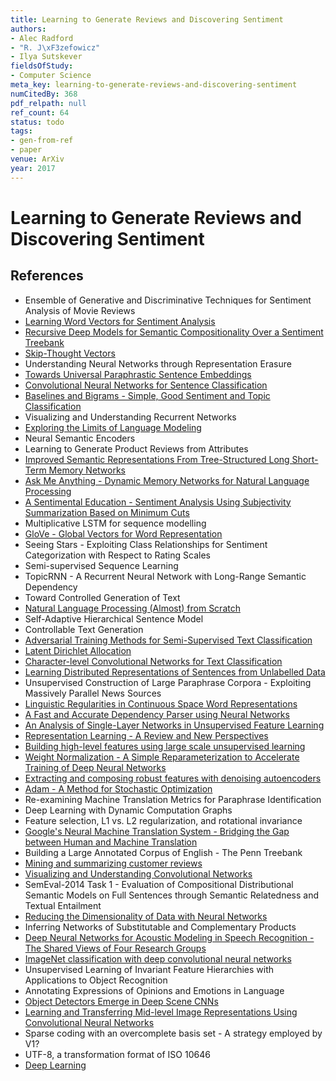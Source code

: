 ```yaml
---
title: Learning to Generate Reviews and Discovering Sentiment
authors:
- Alec Radford
- "R. J\xF3zefowicz"
- Ilya Sutskever
fieldsOfStudy:
- Computer Science
meta_key: learning-to-generate-reviews-and-discovering-sentiment
numCitedBy: 368
pdf_relpath: null
ref_count: 64
status: todo
tags:
- gen-from-ref
- paper
venue: ArXiv
year: 2017
---
```


# Learning to Generate Reviews and Discovering Sentiment

## References

- Ensemble of Generative and Discriminative Techniques for Sentiment Analysis of Movie Reviews
- [Learning Word Vectors for Sentiment Analysis](./learning-word-vectors-for-sentiment-analysis.md)
- [Recursive Deep Models for Semantic Compositionality Over a Sentiment Treebank](./recursive-deep-models-for-semantic-compositionality-over-a-sentiment-treebank.md)
- [Skip-Thought Vectors](./skip-thought-vectors.md)
- Understanding Neural Networks through Representation Erasure
- [Towards Universal Paraphrastic Sentence Embeddings](./towards-universal-paraphrastic-sentence-embeddings.md)
- [Convolutional Neural Networks for Sentence Classification](./convolutional-neural-networks-for-sentence-classification.md)
- [Baselines and Bigrams - Simple, Good Sentiment and Topic Classification](./baselines-and-bigrams-simple-good-sentiment-and-topic-classification.md)
- Visualizing and Understanding Recurrent Networks
- [Exploring the Limits of Language Modeling](./exploring-the-limits-of-language-modeling.md)
- Neural Semantic Encoders
- Learning to Generate Product Reviews from Attributes
- [Improved Semantic Representations From Tree-Structured Long Short-Term Memory Networks](./improved-semantic-representations-from-tree-structured-long-short-term-memory-networks.md)
- [Ask Me Anything - Dynamic Memory Networks for Natural Language Processing](./ask-me-anything-dynamic-memory-networks-for-natural-language-processing.md)
- [A Sentimental Education - Sentiment Analysis Using Subjectivity Summarization Based on Minimum Cuts](./a-sentimental-education-sentiment-analysis-using-subjectivity-summarization-based-on-minimum-cuts.md)
- Multiplicative LSTM for sequence modelling
- [GloVe - Global Vectors for Word Representation](./glove-global-vectors-for-word-representation.md)
- Seeing Stars - Exploiting Class Relationships for Sentiment Categorization with Respect to Rating Scales
- Semi-supervised Sequence Learning
- TopicRNN - A Recurrent Neural Network with Long-Range Semantic Dependency
- Toward Controlled Generation of Text
- [Natural Language Processing (Almost) from Scratch](./natural-language-processing-almost-from-scratch.md)
- Self-Adaptive Hierarchical Sentence Model
- Controllable Text Generation
- [Adversarial Training Methods for Semi-Supervised Text Classification](./adversarial-training-methods-for-semi-supervised-text-classification.md)
- [Latent Dirichlet Allocation](./latent-dirichlet-allocation.md)
- [Character-level Convolutional Networks for Text Classification](./character-level-convolutional-networks-for-text-classification.md)
- [Learning Distributed Representations of Sentences from Unlabelled Data](./learning-distributed-representations-of-sentences-from-unlabelled-data.md)
- Unsupervised Construction of Large Paraphrase Corpora - Exploiting Massively Parallel News Sources
- [Linguistic Regularities in Continuous Space Word Representations](./linguistic-regularities-in-continuous-space-word-representations.md)
- [A Fast and Accurate Dependency Parser using Neural Networks](./a-fast-and-accurate-dependency-parser-using-neural-networks.md)
- [An Analysis of Single-Layer Networks in Unsupervised Feature Learning](./an-analysis-of-single-layer-networks-in-unsupervised-feature-learning.md)
- [Representation Learning - A Review and New Perspectives](./representation-learning-a-review-and-new-perspectives.md)
- [Building high-level features using large scale unsupervised learning](./building-high-level-features-using-large-scale-unsupervised-learning.md)
- [Weight Normalization - A Simple Reparameterization to Accelerate Training of Deep Neural Networks](./weight-normalization-a-simple-reparameterization-to-accelerate-training-of-deep-neural-networks.md)
- [Extracting and composing robust features with denoising autoencoders](./extracting-and-composing-robust-features-with-denoising-autoencoders.md)
- [Adam - A Method for Stochastic Optimization](./adam-a-method-for-stochastic-optimization.md)
- Re-examining Machine Translation Metrics for Paraphrase Identification
- Deep Learning with Dynamic Computation Graphs
- Feature selection, L1 vs. L2 regularization, and rotational invariance
- [Google's Neural Machine Translation System - Bridging the Gap between Human and Machine Translation](./google-s-neural-machine-translation-system-bridging-the-gap-between-human-and-machine-translation.md)
- Building a Large Annotated Corpus of English - The Penn Treebank
- [Mining and summarizing customer reviews](./mining-and-summarizing-customer-reviews.md)
- [Visualizing and Understanding Convolutional Networks](./visualizing-and-understanding-convolutional-networks.md)
- SemEval-2014 Task 1 - Evaluation of Compositional Distributional Semantic Models on Full Sentences through Semantic Relatedness and Textual Entailment
- [Reducing the Dimensionality of Data with Neural Networks](./reducing-the-dimensionality-of-data-with-neural-networks.md)
- Inferring Networks of Substitutable and Complementary Products
- [Deep Neural Networks for Acoustic Modeling in Speech Recognition - The Shared Views of Four Research Groups](./deep-neural-networks-for-acoustic-modeling-in-speech-recognition-the-shared-views-of-four-research-groups.md)
- [ImageNet classification with deep convolutional neural networks](./imagenet-classification-with-deep-convolutional-neural-networks.md)
- Unsupervised Learning of Invariant Feature Hierarchies with Applications to Object Recognition
- Annotating Expressions of Opinions and Emotions in Language
- [Object Detectors Emerge in Deep Scene CNNs](./object-detectors-emerge-in-deep-scene-cnns.md)
- [Learning and Transferring Mid-level Image Representations Using Convolutional Neural Networks](./learning-and-transferring-mid-level-image-representations-using-convolutional-neural-networks.md)
- Sparse coding with an overcomplete basis set - A strategy employed by V1?
- UTF-8, a transformation format of ISO 10646
- [Deep Learning](./deep-learning.md)
